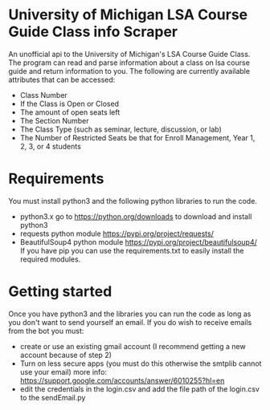 # University of Michigan LSA Course Guide Class info Scraper
 An unofficial api to the University of Michigan's LSA Course Guide Class.
 The program can read and parse information about a class on lsa course guide and return information to you. The following are currently available attributes that can be accessed: 
 * Class Number
 * If the Class is Open or Closed
 * The amount of open seats left
 * The Section Number
 * The Class Type (such as seminar, lecture, discussion, or lab)
 * The Number of Restricted Seats be that for Enroll Management, Year 1, 2, 3, or 4 students
 
 # Requirements
You must install python3 and the following python libraries to run the code.
 - python3.x go to https://python.org/downloads to download and install python3
 - requests python module https://pypi.org/project/requests/
 - BeautifulSoup4 python module https://pypi.org/project/beautifulsoup4/
 If you have pip you can use the requirements.txt to easily install the required modules.
 
 # Getting started
Once you have python3 and the libraries you can run the code as long as you don't want to send yourself an email.
If you do wish to receive emails from the bot you must:
- create or use an existing gmail account (I recommend getting a new account because of step 2)
- Turn on less secure apps (you must do this otherwise the smtplib cannot use your email) more info: https://support.google.com/accounts/answer/6010255?hl=en
- edit the credentials in the login.csv and add the file path of the login.csv to the sendEmail.py

